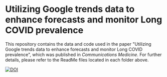 # Utilizing Google trends data to enhance forecasts and monitor Long COVID prevalence

This repository contains the data and code used in the paper "Utilizing Google trends data to enhance forecasts and monitor Long COVID prevalence", which was published in _Communications Medicine_. For further details, please refer to the ReadMe files located in each folder above.



[![DOI](https://zenodo.org/badge/DOI/10.5281/zenodo.14997722.svg)](https://doi.org/10.5281/zenodo.14997722)
